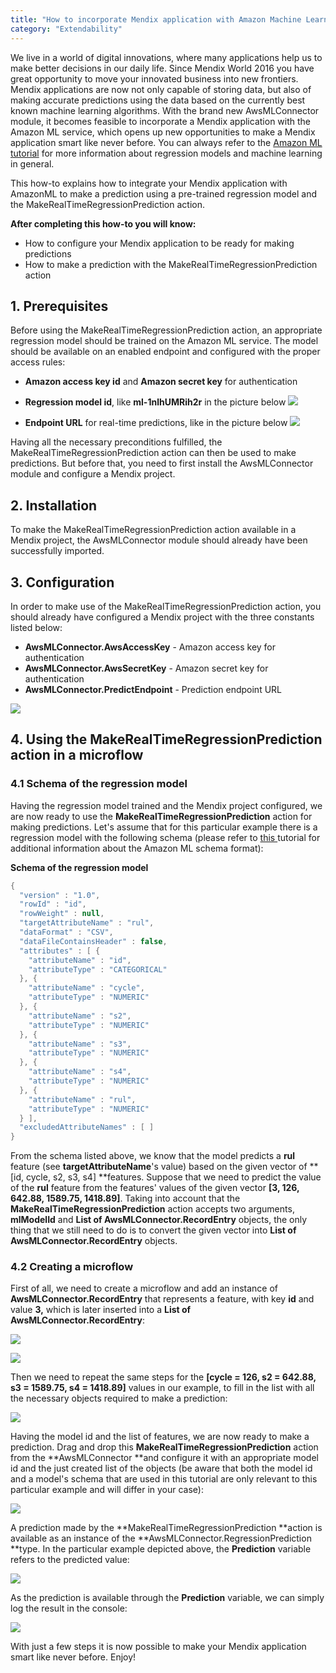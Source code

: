 ```yaml
---
title: "How to incorporate Mendix application with Amazon Machine Learning"
category: "Extendability"
---
```

We live in a world of digital innovations, where many applications help us to make better decisions in our daily life. Since Mendix World 2016 you have great opportunity to move your innovated business into new frontiers. Mendix applications are now not only capable of storing data, but also of making accurate predictions using the data based on the currently best known machine learning algorithms. With the brand new AwsMLConnector module, it becomes feasible to incorporate a Mendix application with the Amazon ML service, which opens up new opportunities to make a Mendix application smart like never before. You can always refer to the [Amazon ML tutorial](https://aws.amazon.com/machine-learning/) for more information about regression models and machine learning in general.

This how-to explains how to integrate your Mendix application with AmazonML to make a prediction using a pre-trained regression model and the MakeRealTimeRegressionPrediction action.

**After completing this how-to you will know:**

*   How to configure your Mendix application to be ready for making predictions
*   How to make a prediction with the MakeRealTimeRegressionPrediction action

## 1\. Prerequisites

Before using the MakeRealTimeRegressionPrediction action, an appropriate regression model should be trained on the Amazon ML service. The model should be available on an enabled endpoint and configured with the proper access rules:

*   **Amazon access key id** and **Amazon secret key** for authentication
*   **Regression model id**, like **ml-1nlhUMRih2r** in the picture below
    ![](attachments/19203531/19399126.png)

*   **Endpoint URL** for real-time predictions, like in the picture below
    ![](attachments/19203531/19399125.png)

Having all the necessary preconditions fulfilled, the MakeRealTimeRegressionPrediction action can then be used to make predictions. But before that, you need to first install the AwsMLConnector module and configure a Mendix project.

## 2\. Installation

To make the MakeRealTimeRegressionPrediction action available in a Mendix project, the AwsMLConnector module should already have been successfully imported.

## 3\. Configuration

In order to make use of the MakeRealTimeRegressionPrediction action, you should already have configured a Mendix project with the three constants listed below:

*   **AwsMLConnector.AwsAccessKey** - Amazon access key for authentication
*   **AwsMLConnector.AwsSecretKey** - Amazon secret key for authentication
*   **AwsMLConnector.PredictEndpoint** - Prediction endpoint URL

![](attachments/19203531/19399127.png)

## 4\. Using the MakeRealTimeRegressionPrediction action in a microflow

### 4.1 Schema of the regression model

Having the regression model trained and the Mendix project configured, we are now ready to use the **MakeRealTimeRegressionPrediction** action for making predictions. Let's assume that for this particular example there is a regression model with the following schema (please refer to [this ](http://docs.aws.amazon.com/machine-learning/latest/dg/creating-a-data-schema-for-amazon-ml.html)tutorial for additional information about the Amazon ML schema format): 

**Schema of the regression model**

```java
{
  "version" : "1.0",
  "rowId" : "id",
  "rowWeight" : null,
  "targetAttributeName" : "rul",
  "dataFormat" : "CSV",
  "dataFileContainsHeader" : false,
  "attributes" : [ {
    "attributeName" : "id",
    "attributeType" : "CATEGORICAL"
  }, {
    "attributeName" : "cycle",
    "attributeType" : "NUMERIC"
  }, {
    "attributeName" : "s2",
    "attributeType" : "NUMERIC"
  }, {
    "attributeName" : "s3",
    "attributeType" : "NUMERIC"
  }, {
    "attributeName" : "s4",
    "attributeType" : "NUMERIC"
  }, {
    "attributeName" : "rul",
    "attributeType" : "NUMERIC"
  } ],
  "excludedAttributeNames" : [ ]
}
```

From the schema listed above, we know that the model predicts a **rul** feature (see **targetAttributeName**'s value) based on the given vector of **[id, cycle, s2, s3, s4] **features. Suppose that we need to predict the value of the **rul** feature from the features' values of the given vector **[3, 126, 642.88, 1589.75, 1418.89]**. Taking into account that the **MakeRealTimeRegressionPrediction** action accepts two arguments, **mlModelId** and **List of AwsMLConnector.RecordEntry** objects, the only thing that we still need to do is to convert the given vector into **List of AwsMLConnector.RecordEntry** objects.

### 4.2 Creating a microflow

First of all, we need to create a microflow and add an instance of **AwsMLConnector.RecordEntry** that represents a feature, with key **id** and value **3,** which is later inserted into a **List of AwsMLConnector.RecordEntry**:

![](attachments/19203531/19399128.png)

![](attachments/19203531/19399129.png)

Then we need to repeat the same steps for the **[cycle = 126, s2 = 642.88, s3 = 1589.75, s4 = 1418.89]** values in our example, to fill in the list with all the necessary objects required to make a prediction:

![](attachments/19203531/19399130.png)

Having the model id and the list of features, we are now ready to make a prediction. Drag and drop this **MakeRealTimeRegressionPrediction** action from the **AwsMLConnector **and configure it with an appropriate model id and the just created list of the objects (be aware that both the model id and a model's schema that are used in this tutorial are only relevant to this particular example and will differ in your case):

![](attachments/19203531/19399131.png)

A prediction made by the **MakeRealTimeRegressionPrediction **action is available as an instance of the **AwsMLConnector.RegressionPrediction **type. In the particular example depicted above, the **Prediction** variable refers to the predicted value:

![](attachments/19203531/19399135.png)

As the prediction is available through the **Prediction** variable, we can simply log the result in the console:

![](attachments/19203531/19399136.png)

With just a few steps it is now possible to make your Mendix application smart like never before. Enjoy!
